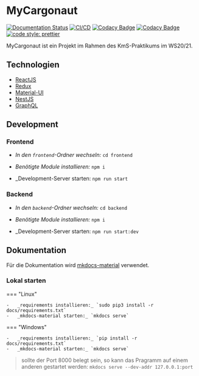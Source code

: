 # MyCargonaut

[![Documentation Status](https://readthedocs.org/projects/mycargonaut/badge/?version=latest)](https://mycargonaut.readthedocs.io/en/latest/?badge=latest)
[![CI/CD](https://github.com/KMS-WS20-T01/MyCargonaut/workflows/CI/CD/badge.svg)](https://github.com/KMS-WS20-T01/MyCargonaut/actions?query=workflow%3ACI%2FCD)
[![Codacy Badge](https://app.codacy.com/project/badge/Grade/160ba71e8bf2434cb7f11130290d2695)](https://www.codacy.com/gh/KMS-WS20-T01/MyCargonaut/dashboard?utm_source=github.com&utm_medium=referral&utm_content=KMS-WS20-T01/MyCargonaut&utm_campaign=Badge_Grade)
[![Codacy Badge](https://app.codacy.com/project/badge/Coverage/160ba71e8bf2434cb7f11130290d2695)](https://www.codacy.com/gh/KMS-WS20-T01/MyCargonaut/dashboard?utm_source=github.com&amp;utm_medium=referral&amp;utm_content=KMS-WS20-T01/MyCargonaut&amp;utm_campaign=Badge_Coverage)
[![code style: prettier](https://img.shields.io/badge/code_style-prettier-ff69b4.svg?style=flat)](https://github.com/prettier/prettier)

MyCargonaut ist ein Projekt im Rahmen des KmS-Praktikums im WS20/21.

## Technologien

-   [ReactJS](https://reactjs.org/)
-   [Redux](https://redux.js.org/)
-   [Material-UI](https://material-ui.com/)
-   [NestJS](https://nestjs.com/)
-   [GraphQL](https://graphql.org/)

## Development

### Frontend

-   _In den `frontend`-Ordner wechseln:_ `cd frontend`

-   _Benötigte Module installieren:_ `npm i`

-   _Development-Server starten: `npm run start`

### Backend

-   _In den `backend`-Ordner wechseln:_ `cd backend`

-   _Benötigte Module installieren:_ `npm i`

-   _Development-Server starten: `npm run start:dev`

## Dokumentation

Für die Dokumentation wird [mkdocs-material](https://squidfunk.github.io/mkdocs-material/getting-started/) verwendet.

### Lokal starten

=== "Linux"

    -   _requirements installieren:_ `sudo pip3 install -r docs/requirements.txt`
    -   _mkdocs-material starten:_ `mkdocs serve`

=== "Windows"

    -   _requirements installieren:_ `pip install -r docs/requirements.txt`
    -   _mkdocs-material starten:_ `mkdocs serve`


> sollte der Port 8000 belegt sein, so kann das Pragramm auf einem anderen gestartet werden:
> `mkdocs serve --dev-addr 127.0.0.1:port`
